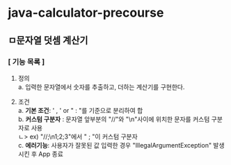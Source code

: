 # java-calculator-precourse

## ㅁ문자열 덧셈 계산기
### [ 기능 목록 ]

1. 정의  
   a. 입력한 문자열에서 숫자를 추출하고, 더하는 계산기를 구현한다.


2. 조건  
   a. **기본 조건**: ' , ' or " : "를 기준으로 분리하여 합  
   b. **커스텀 구분자** : 문자열 앞부분의 "//"와 "\n"사이에 위치한 문자를 커스텀 구분자로 사용  
   ㄴ> ex) "//;\n1;2;3"에서 " ; "이 커스텀 구분자  
   c. **에러기능**: 사용자가 잘못된 값 입력한 경우 "IllegalArgumentException" 발생시킨 후 App 종료
